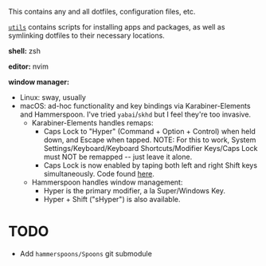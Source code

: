 This contains any and all dotfiles, configuration files, etc.

[`utils`](./utils) contains scripts for installing apps and packages, as well as symlinking dotfiles to their necessary locations.

**shell:** zsh

**editor:** nvim

**window manager:**
- Linux: sway, usually
- macOS: ad-hoc functionality and key bindings via Karabiner-Elements and Hammerspoon. I've tried `yabai`/`skhd` but I feel they're too invasive.
    - Karabiner-Elements handles remaps:
        - Caps Lock to "Hyper" (Command + Option + Control) when held down, and Escape when tapped. NOTE: For this to work, System Settings/Keyboard/Keyboard Shortcuts/Modifier Keys/Caps Lock must NOT be remapped -- just leave it alone.
        - Caps Lock is now enabled by taping both left and right Shift keys simultaneously. Code found [here](https://github.com/pqrs-org/Karabiner-Elements/issues/1233).
    - Hammerspoon handles window management:
        - Hyper is the primary modifier, a la Super/Windows Key.
        - Hyper + Shift ("sHyper") is also available.

# TODO
- Add `hammerspoons/Spoons` git submodule
